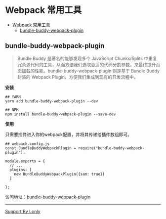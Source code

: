 # Webpack 常用工具

<!-- TOC -->

- [Webpack 常用工具](#webpack-常用工具)
    - [bundle-buddy-webpack-plugin](#bundle-buddy-webpack-plugin)

<!-- /TOC -->

## bundle-buddy-webpack-plugin

> Bundle Buddy 是著名的能够发现多个 JavaScript Chunks/Splits 中重复冗余源代码的工具，从而方便我们选取合适的代码分割参数，来最终提升页面加载的性能。bundle-buddy-webpack-plugin 则是基于 Bundle Buddy 封装的 Webpack Plugin，方便我们集成到现有的开发流程中。

**安装**

```
## YARN
yarn add bundle-buddy-webpack-plugin --dev

## NPM
npm install bundle-buddy-webpack-plugin --save-dev
```

**使用**

只需要插件进入你的webpack配置，并将其传递给插件数组即可。

```
## webpack.config.js
const BundleBuddyWebpackPlugin = require("bundle-buddy-webpack-plugin");

module.exports = {
  // ...
  plugins: [
    new BundleBuddyWebpackPlugin({sam: true})
  ]

};
```

访问地址：[bundle-buddy-webpack-plugin](https://github.com/TheLarkInn/bundle-buddy-webpack-plugin)


___
[Support By Lonly](mailto:lonly197@gmail.com)